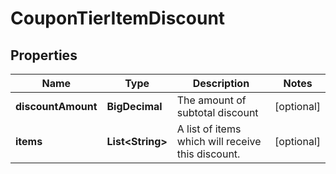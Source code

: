 

# CouponTierItemDiscount


## Properties

| Name | Type | Description | Notes |
|------------ | ------------- | ------------- | -------------|
|**discountAmount** | **BigDecimal** | The amount of subtotal discount |  [optional] |
|**items** | **List&lt;String&gt;** | A list of items which will receive this discount. |  [optional] |



